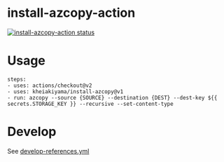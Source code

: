 # install-azcopy-action

<a href="https://github.com/kheiakiyama/install-azcopy-action/actions"><img alt="install-azcopy-action status" src="https://github.com/kheiakiyama/install-azcopy-action/workflows/build-test/badge.svg"></a>

# Usage

```
steps:
- uses: actions/checkout@v2
- uses: kheiakiyama/install-azcopy@v1
- run: azcopy --source {SOURCE} --destination {DEST} --dest-key ${{ secrets.STORAGE_KEY }} --recursive --set-content-type
```

# Develop

See [develop-references.yml](develop-references.yml)
